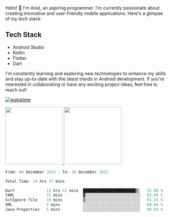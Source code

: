 Hello! 👋 I'm Ariel, an aspiring programmer. I'm currently passionate about creating innovative and user-friendly mobile applications. Here's a glimpse of my tech stack:

## Tech Stack

- Android Studio
- Kotlin
- Flutter
- Dart

I'm constantly learning and exploring new technologies to enhance my skills and stay up-to-date with the latest trends in Android development. If you're interested in collaborating or have any exciting project ideas, feel free to reach out!

[![wakatime](https://wakatime.com/badge/user/3a9424b2-a7e9-45b1-b004-c0da731ae6d1.svg)](https://wakatime.com/@3a9424b2-a7e9-45b1-b004-c0da731ae6d1)

<p align="left">
<a href="https://github.com/MattRiel">
  <img height="180em" src="https://github-readme-stats-eight-theta.vercel.app/api?username=MattRiel&show_icons=true&theme=dark&include_all_commits=true&count_private=true"/>
  <img height="180em" src="https://github-readme-stats-eight-theta.vercel.app/api/top-langs/?username=MattRiel&layout=compact&langs_count=8&theme=dark"/>
</a>
</p>

<!-- <img width="63.5%" src="https://github-readme-stats.vercel.app/api/wakatime?username=arielmatius&layuout=compact&theme=nightowl&v=2&hide_border=true" alt="Wakatime Stats" /> -->


<!--START_SECTION:waka-->

```dart
From: 09 December 2023 - To: 16 December 2023

Total Time: 14 hrs 37 mins

Dart              13 hrs 41 mins  ███████████████████████▒░   93.60 %
YAML              25 mins         ▓░░░░░░░░░░░░░░░░░░░░░░░░   02.89 %
GitIgnore file    10 mins         ▒░░░░░░░░░░░░░░░░░░░░░░░░   01.15 %
XML               5 mins          ░░░░░░░░░░░░░░░░░░░░░░░░░   00.64 %
Java Properties   5 mins          ░░░░░░░░░░░░░░░░░░░░░░░░░   00.63 %
```

<!--END_SECTION:waka-->
